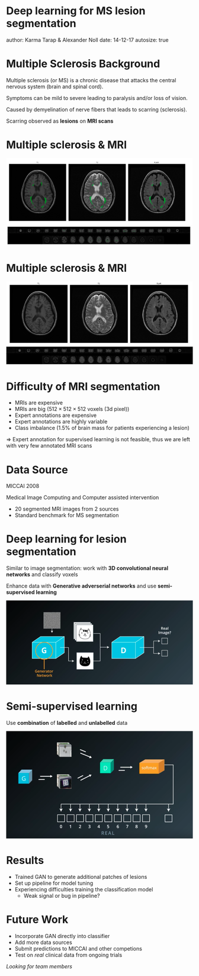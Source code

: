 Deep learning for MS lesion segmentation
========================================================
author: Karma Tarap & Alexander Noll
date: 14-12-17
autosize: true


Multiple Sclerosis Background
========================================================

Multiple sclerosis (or MS) is a chronic disease that attacks the
central nervous system (brain and spinal
cord). 

Symptoms can be mild to severe leading to paralysis and/or loss of vision.

Caused by demyelination of nerve fibers that leads to scarring (sclerosis).

Scarring observed as **lesions** on **MRI scans**


Multiple sclerosis & MRI
========================================================


![](./Presentation-figure/lesion.png)
![](./Presentation-figure/lesion_3d_labelled.png)


Multiple sclerosis & MRI
========================================================

![](./Presentation-figure/lesion_unlabelled.png)
![](./Presentation-figure/lesion_3d_unlabelled.png)

Difficulty of MRI segmentation
========================================================

+ MRIs are expensive
+ MRIs are big ($512 \times 512 \times 512$ voxels (3d pixel))
+ Expert annotations are expensive
+ Expert annotations are highly variable
+ Class imbalance (1.5% of brain mass for patients experiencing a lesion)

$\Longrightarrow$ Expert annotation for supervised learning is not feasible, thus we are left with very few annotated MRI scans


Data Source
========================================================

MICCAI 2008

Medical Image Computing and Computer assisted intervention

+ 20 segmented MRI images from 2 sources
+ Standard benchmark for MS segmentation

Deep learning for lesion segmentation
========================================================

Similar to image segmentation: work with **3D convolutional neural networks** and classify voxels

Enhance data with **Generative adverserial networks** and use **semi-supervised learning**

![](./gan.png)

Semi-supervised learning
========================================================

Use **combination** of **labelled** and **unlabelled** data

![](./ssl.png)

Results
========================================================

- Trained GAN to generate additional patches of lesions
- Set up pipeline for model tuning
- Experiencing difficulties training the classification model
  - Weak signal or bug in pipeline?

Future Work
========================================================
  - Incorporate GAN directly into classifier
  - Add more data sources
  - Submit predictions to MICCAI and other competions
  - Test on *real* clinical data from ongoing trials

*Looking for team members*
